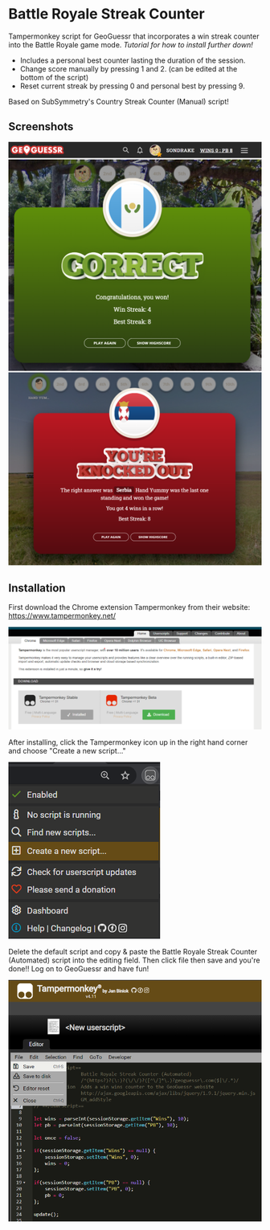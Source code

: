 # Battle Royale Streak Counter
Tampermonkey script for GeoGuessr that incorporates a win streak counter into the Battle Royale game mode. *Tutorial for how to install further down!*

* Includes a personal best counter lasting the duration of the session.
* Change score manually by pressing 1 and 2. (can be edited at the bottom of the script)
* Reset current streak by pressing 0 and personal best by pressing 9.

Based on SubSymmetry's Country Streak Counter (Manual) script! 

## Screenshots
![Header](Images/header.png)
![Win Screen](Images/win.png)
![Loss Screen](Images/loss.png)

## Installation
First download the Chrome extension Tampermonkey from their website: https://www.tampermonkey.net/

![Website](Images/web.png)

After installing, click the Tampermonkey icon up in the right hand corner and choose "Create a new script..." 

![New Script](Images/new.png)

Delete the default script and copy & paste the Battle Royale Streak Counter (Automated) script into the editing field. Then click file then save and you're done!! Log on to GeoGuessr and have fun!

![Save](Images/save.png)

